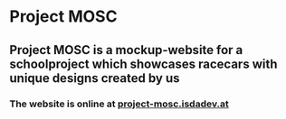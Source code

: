 <h1><b>Project MOSC</b></h1>
<h2>Project MOSC is a mockup-website for a schoolproject which showcases racecars with unique designs created by us</h2>
<h3>The website is online at <a href="https://project-mosc.isdadev.at/">project-mosc.isdadev.at</a></h3>
